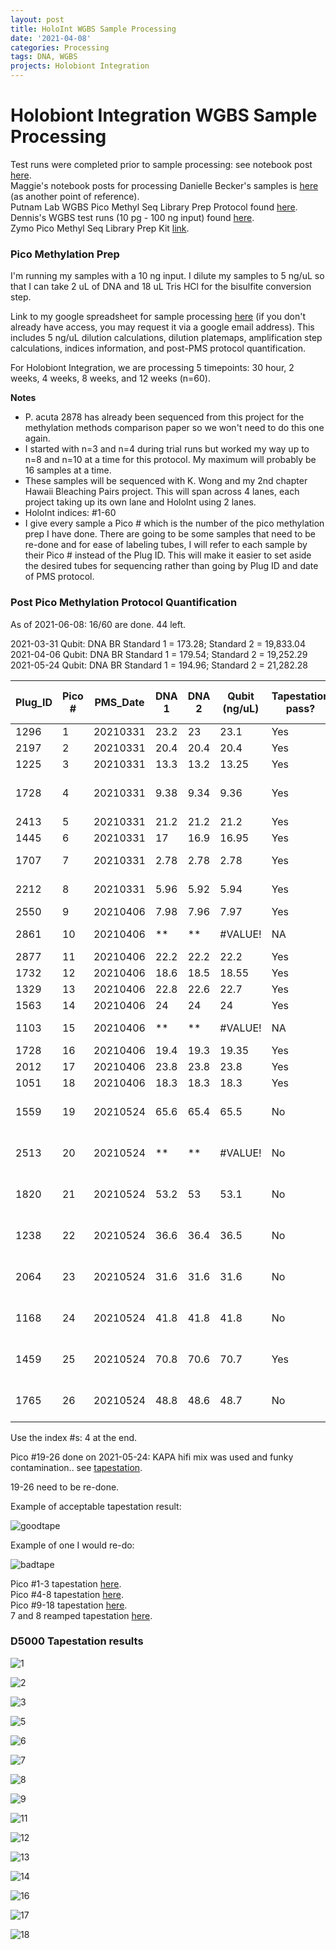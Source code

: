 ```yaml
---
layout: post
title: HoloInt WGBS Sample Processing
date: '2021-04-08'
categories: Processing
tags: DNA, WGBS
projects: Holobiont Integration
---
```


# Holobiont Integration WGBS Sample Processing

Test runs were completed prior to sample processing: see notebook post [here](https://github.com/emmastrand/EmmaStrand_Notebook/blob/master/_posts/2020-10-21-WGBS-Pico-Methyl-Seq-Test-Run.md).    
Maggie's notebook posts for processing Danielle Becker's samples is [here](https://github.com/meschedl/MESPutnam_Open_Lab_Notebook/blob/master/_posts/2020-09-24-Danielle-WGBS.md) (as another point of reference).    
Putnam Lab WGBS Pico Methyl Seq Library Prep Protocol found [here](https://github.com/meschedl/MESPutnam_Open_Lab_Notebook/blob/master/_posts/2020-09-18-WGBS-PMS-protocol.md).  
Dennis's WGBS test runs (10 pg - 100 ng input) found [here](https://github.com/dconetta/DAC_Putnam_Lab_Notebook/blob/master/_posts/2019-08-15-PMS-Input-Conc-Tests.md).  
Zymo Pico Methyl Seq Library Prep Kit [link](https://www.zymoresearch.com/products/pico-methyl-seq-library-prep-kit).

### Pico Methylation Prep
I'm running my samples with a 10 ng input. I dilute my samples to 5 ng/uL so that I can take 2 uL of DNA and 18 uL Tris HCl for the bisulfite conversion step.   

Link to my google spreadsheet for sample processing [here](https://docs.google.com/spreadsheets/d/1lWT0KRO5x9RFflYMF9Jnk5lsGCo0k3_A98ZsyKd4kks/edit#gid=978992575) (if you don't already have access, you may request it via a google email address). This includes 5 ng/uL dilution calculations, dilution platemaps, amplification step calculations, indices information, and post-PMS protocol quantification.

For Holobiont Integration, we are processing 5 timepoints: 30 hour, 2 weeks, 4 weeks, 8 weeks, and 12 weeks (n=60).

**Notes**  
- P. acuta 2878 has already been sequenced from this project for the methylation methods comparison paper so we won't need to do this one again.  
- I started with n=3 and n=4 during trial runs but worked my way up to n=8 and n=10 at a time for this protocol. My maximum will probably be 16 samples at a time.  
- These samples will be sequenced with K. Wong and my 2nd chapter Hawaii Bleaching Pairs project. This will span across 4 lanes, each project taking up its own lane and HoloInt using 2 lanes.  
- HoloInt indices: #1-60  
- I give every sample a Pico # which is the number of the pico methylation prep I have done. There are going to be some samples that need to be re-done and for ease of labeling tubes, I will refer to each sample by their Pico # instead of the Plug ID. This will make it easier to set aside the desired tubes for sequencing rather than going by Plug ID and date of PMS protocol.

### Post Pico Methylation Protocol Quantification

As of 2021-06-08: 16/60 are done. 44 left.

2021-03-31 Qubit: DNA BR Standard 1 = 173.28; Standard 2 = 19,833.04  
2021-04-06 Qubit: DNA BR Standard 1 = 179.54; Standard 2 = 19,252.29  
2021-05-24 Qubit: DNA BR Standard 1 = 194.96; Standard 2 = 21,282.28  

| Plug_ID 	| Pico # 	| PMS_Date 	| DNA 1 	| DNA 2 	| Qubit (ng/uL) 	| Tapestation pass? 	| Final Pico Prep? 	| Notes                               	|
|---------	|--------	|----------	|-------	|-------	|---------------	|-------------------	|------------------	|-------------------------------------	|
| 1296    	| 1      	| 20210331 	| 23.2  	| 23    	| 23.1          	| Yes               	| Yes              	|                                     	|
| 2197    	| 2      	| 20210331 	| 20.4  	| 20.4  	| 20.4          	| Yes               	| Yes              	|                                     	|
| 1225    	| 3      	| 20210331 	| 13.3  	| 13.2  	| 13.25         	| Yes               	| Yes              	|                                     	|
| 1728    	| 4      	| 20210331 	| 9.38  	| 9.34  	| 9.36          	| Yes               	| No               	| Wrong 1728 original extraction tube 	|
| 2413    	| 5      	| 20210331 	| 21.2  	| 21.2  	| 21.2          	| Yes               	| Yes              	|                                     	|
| 1445    	| 6      	| 20210331 	| 17    	| 16.9  	| 16.95         	| Yes               	| Yes              	|                                     	|
| 1707    	| 7      	| 20210331 	| 2.78  	| 2.78  	| 2.78          	| Yes               	| Yes              	| successfully reamped                	|
| 2212    	| 8      	| 20210331 	| 5.96  	| 5.92  	| 5.94          	| Yes               	| Yes              	| successfully reamped                	|
| 2550    	| 9      	| 20210406 	| 7.98  	| 7.96  	| 7.97          	| Yes               	| Yes              	|                                     	|
| 2861    	| 10     	| 20210406 	| **    	| **    	| #VALUE!       	| NA                	| No               	| failed reamp; redo                  	|
| 2877    	| 11     	| 20210406 	| 22.2  	| 22.2  	| 22.2          	| Yes               	| Yes              	|                                     	|
| 1732    	| 12     	| 20210406 	| 18.6  	| 18.5  	| 18.55         	| Yes               	| Yes              	|                                     	|
| 1329    	| 13     	| 20210406 	| 22.8  	| 22.6  	| 22.7          	| Yes               	| Yes              	|                                     	|
| 1563    	| 14     	| 20210406 	| 24    	| 24    	| 24            	| Yes               	| Yes              	|                                     	|
| 1103    	| 15     	| 20210406 	| **    	| **    	| #VALUE!       	| NA                	| No               	| failed reamp; redo                  	|
| 1728    	| 16     	| 20210406 	| 19.4  	| 19.3  	| 19.35         	| Yes               	| Yes              	|                                     	|
| 2012    	| 17     	| 20210406 	| 23.8  	| 23.8  	| 23.8          	| Yes               	| Yes              	|                                     	|
| 1051    	| 18     	| 20210406 	| 18.3  	| 18.3  	| 18.3          	| Yes               	| Yes              	|                                     	|
| 1559    	| 19     	| 20210524 	| 65.6  	| 65.4  	| 65.5          	| No                	| No               	| funky contamination? & KAPA         	|
| 2513    	| 20     	| 20210524 	| **    	| **    	| #VALUE!       	| No                	| No               	| funky contamination? & KAPA         	|
| 1820    	| 21     	| 20210524 	| 53.2  	| 53    	| 53.1          	| No                	| No               	| funky contamination? & KAPA         	|
| 1238    	| 22     	| 20210524 	| 36.6  	| 36.4  	| 36.5          	| No                	| No               	| funky contamination? & KAPA         	|
| 2064    	| 23     	| 20210524 	| 31.6  	| 31.6  	| 31.6          	| No                	| No               	| funky contamination? & KAPA         	|
| 1168    	| 24     	| 20210524 	| 41.8  	| 41.8  	| 41.8          	| No                	| No               	| funky contamination? & KAPA         	|
| 1459    	| 25     	| 20210524 	| 70.8  	| 70.6  	| 70.7          	| Yes               	| No               	| funky contamination? & KAPA         	|
| 1765    	| 26     	| 20210524 	| 48.8  	| 48.6  	| 48.7          	| No                	| No               	| funky contamination? & KAPA         	|

Use the index #s: 4 at the end.

Pico #19-26 done on 2021-05-24: KAPA hifi mix was used and funky contamination.. see [tapestation](https://github.com/emmastrand/EmmaStrand_Notebook/blob/master/TapeStation/2021-05-24%20-%2016.49.02.pdf).

19-26 need to be re-done.

Example of acceptable tapestation result:  

![goodtape](https://github.com/emmastrand/EmmaStrand_Notebook/blob/master/images/WGBS-good-tapestation.png?raw=true)

Example of one I would re-do:  

![badtape](https://github.com/emmastrand/EmmaStrand_Notebook/blob/master/images/WGBS-bad-tapestation.png?raw=true)

Pico #1-3 tapestation [here](https://github.com/emmastrand/EmmaStrand_Notebook/blob/master/TapeStation/2021-04-01%20-%2015.23.20.pdf).  
Pico #4-8 tapestation [here](https://github.com/emmastrand/EmmaStrand_Notebook/blob/master/TapeStation/2021-04-01%20-%2015.49.25.pdf).  
Pico #9-18 tapestation [here](https://github.com/emmastrand/EmmaStrand_Notebook/blob/master/TapeStation/2021-04-06%20-%2015.16.45.pdf).    
7 and 8 reamped tapestation [here](https://github.com/emmastrand/EmmaStrand_Notebook/blob/master/TapeStation/2021-05-26%20-%2011.24.21.pdf).  

### D5000 Tapestation results

![1](https://github.com/emmastrand/EmmaStrand_Notebook/blob/master/images/HoloInt%20WGBS%20D5000/1-P-1296.png?raw=true)  

![2](https://github.com/emmastrand/EmmaStrand_Notebook/blob/master/images/HoloInt%20WGBS%20D5000/2-P-2197.png?raw=true)  

![3](https://github.com/emmastrand/EmmaStrand_Notebook/blob/master/images/HoloInt%20WGBS%20D5000/3-P-1225.png?raw=true)  

![5](https://github.com/emmastrand/EmmaStrand_Notebook/blob/master/images/HoloInt%20WGBS%20D5000/5-P-2413.png?raw=true)  

![6](https://github.com/emmastrand/EmmaStrand_Notebook/blob/master/images/HoloInt%20WGBS%20D5000/6-P-1445.png?raw=true)  

![7](https://github.com/emmastrand/EmmaStrand_Notebook/blob/master/images/HoloInt%20WGBS%20D5000/7-P-1707.png?raw=true)  

![8](https://github.com/emmastrand/EmmaStrand_Notebook/blob/master/images/HoloInt%20WGBS%20D5000/8-P-2212.png?raw=true)

![9](https://github.com/emmastrand/EmmaStrand_Notebook/blob/master/images/HoloInt%20WGBS%20D5000/9-P-2550.png?raw=true)  

![11](https://github.com/emmastrand/EmmaStrand_Notebook/blob/master/images/HoloInt%20WGBS%20D5000/11-P-2877.png?raw=true)  

![12](https://github.com/emmastrand/EmmaStrand_Notebook/blob/master/images/HoloInt%20WGBS%20D5000/12-P-1732.png?raw=true)  

![13](https://github.com/emmastrand/EmmaStrand_Notebook/blob/master/images/HoloInt%20WGBS%20D5000/13-P-1329.png?raw=true)  

![14](https://github.com/emmastrand/EmmaStrand_Notebook/blob/master/images/HoloInt%20WGBS%20D5000/14-P-1563.png?raw=true)  

![16](https://github.com/emmastrand/EmmaStrand_Notebook/blob/master/images/HoloInt%20WGBS%20D5000/16-P-1728.png?raw=true)  

![17](https://github.com/emmastrand/EmmaStrand_Notebook/blob/master/images/HoloInt%20WGBS%20D5000/17-P-2012.png?raw=true)

![18](https://github.com/emmastrand/EmmaStrand_Notebook/blob/master/images/HoloInt%20WGBS%20D5000/18-P-1051.png?raw=true)
